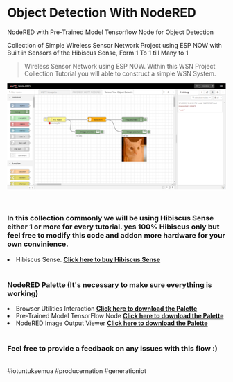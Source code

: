 # Object Detection With NodeRED
NodeRED with Pre-Trained Model Tensorflow Node for Object Detection

Collection of Simple Wireless Sensor Network Project using ESP NOW with Built in Sensors of the Hibiscus Sense, Form 1 To 1 till Many to 1

>Wireless Sensor Network using ESP NOW. Within this WSN Project Collection Tutorial you will able to construct a simple WSN System.
  <p align="center"><img src="https://github.com/Coderakid01/Medias/blob/main/nodered1.PNG" width="900"></a></p>
  
  </br>
  
   <h3>In this collection commonly we will be using Hibiscus Sense either 1 or more for every tutorial. yes 100% Hibiscus only but feel free to modify this code and addon more hardware for your own convinience.</h3>
  <li>Hibiscus Sense. <b><a href="https://myduino.com/product/myd-036/" target="_blank"> Click here to buy Hibiscus Sense</a></b></li>
  
  </br>
  
  <h3>NodeRED Palette (It's necessary to make sure everything is working)</h3>

  <li>Browser Utilities Interaction <b><a href="https://flows.nodered.org/node/node-red-contrib-browser-utils" target="_blank"> Click here to download the Palette</a></b></li>
  <li>Pre-Trained Model TensorFlow Node <b><a href="node-red-contrib-tensorflow" target="_blank"> Click here to download the Palette</a></b></li>
  <li>NodeRED Image Output Viewer <b><a href="https://flows.nodered.org/node/node-red-contrib-image-output" target="_blank"> Click here to download the Palette</a></b></li>
  
  </br>
  
<h3>Feel free to provide a feedback on any issues with this flow :)</h3>


</br>

<footer> #iotuntuksemua #producernation #generationiot </footer>
